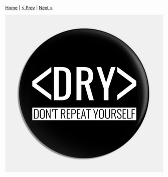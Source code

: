 [Home](../../Readme.md) | [< Prev](01Kiss.md) | [Next >](03ShorterCodeHasLessBugs.md)

![image](dry.png)